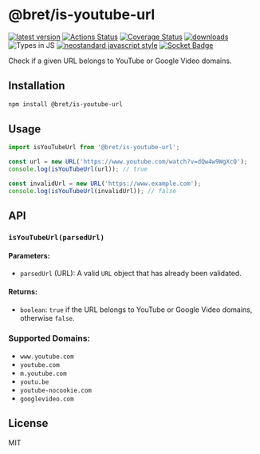 # @bret/is-youtube-url

[![latest version](https://img.shields.io/npm/v/@bret/is-youtube-url.svg)](https://www.npmjs.com/package/@bret/is-youtube-url)
[![Actions Status](https://github.com/bcomnes/is-youtube-url/workflows/tests/badge.svg)](https://github.com/bcomnes/is-youtube-url/actions)
[![Coverage Status](https://coveralls.io/repos/github/bcomnes/is-youtube-url/badge.svg?branch=master)](https://coveralls.io/github/bcomnes/is-youtube-url?branch=master)
[![downloads](https://img.shields.io/npm/dm/@bret/is-youtube-url.svg)](https://npmtrends.com/@bret/is-youtube-url)
![Types in JS](https://img.shields.io/badge/types_in_js-yes-brightgreen)
[![neostandard javascript style](https://img.shields.io/badge/code_style-neostandard-7fffff?style=flat&labelColor=ff80ff)](https://github.com/neostandard/neostandard)
[![Socket Badge](https://socket.dev/api/badge/npm/package/is-youtube-url)](https://socket.dev/npm/package/is-youtube-url)

Check if a given URL belongs to YouTube or Google Video domains.

## Installation

```bash
npm install @bret/is-youtube-url
```

## Usage

```javascript
import isYouTubeUrl from '@bret/is-youtube-url';

const url = new URL('https://www.youtube.com/watch?v=dQw4w9WgXcQ');
console.log(isYouTubeUrl(url)); // true

const invalidUrl = new URL('https://www.example.com');
console.log(isYouTubeUrl(invalidUrl)); // false
```

## API

### `isYouTubeUrl(parsedUrl)`

#### Parameters:
- `parsedUrl` (URL): A valid `URL` object that has already been validated.

#### Returns:
- `boolean`: `true` if the URL belongs to YouTube or Google Video domains, otherwise `false`.

### Supported Domains:
- `www.youtube.com`
- `youtube.com`
- `m.youtube.com`
- `youtu.be`
- `youtube-nocookie.com`
- `googlevideo.com`

## License

MIT
